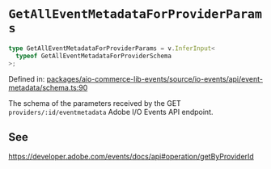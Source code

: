 # `GetAllEventMetadataForProviderParams`

```ts
type GetAllEventMetadataForProviderParams = v.InferInput<
  typeof GetAllEventMetadataForProviderSchema
>;
```

Defined in: [packages/aio-commerce-lib-events/source/io-events/api/event-metadata/schema.ts:90](https://github.com/adobe/aio-commerce-sdk/blob/5a56cf6f89369fbe4cacf586ea1b3d08993680a9/packages/aio-commerce-lib-events/source/io-events/api/event-metadata/schema.ts#L90)

The schema of the parameters received by the GET `providers/:id/eventmetadata` Adobe I/O Events API endpoint.

## See

https://developer.adobe.com/events/docs/api#operation/getByProviderId
